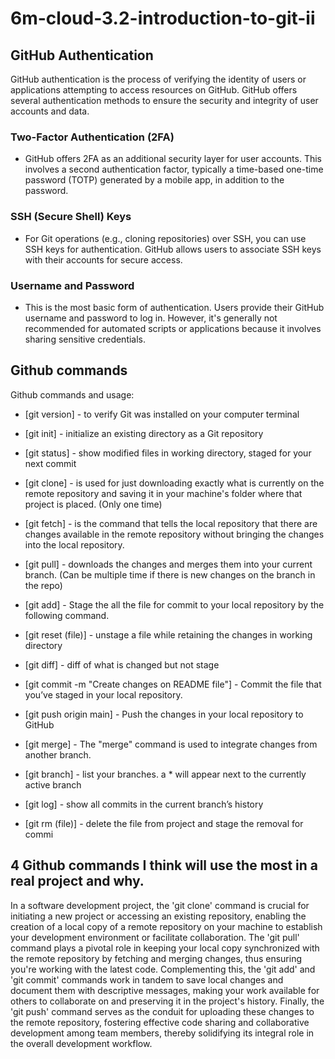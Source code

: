 # 6m-cloud-3.2-introduction-to-git-ii

## GitHub Authentication

GitHub authentication is the process of verifying the identity of users or applications attempting to access resources on GitHub. GitHub offers several authentication methods to ensure the security and integrity of user accounts and data. 

### Two-Factor Authentication (2FA)
- GitHub offers 2FA as an additional security layer for user accounts. This involves a second authentication factor, typically a time-based one-time password (TOTP) generated by a mobile app, in addition to the password.

### SSH (Secure Shell) Keys
- For Git operations (e.g., cloning repositories) over SSH, you can use SSH keys for authentication. GitHub allows users to associate SSH keys with their accounts for secure access.

### Username and Password
- This is the most basic form of authentication. Users provide their GitHub username and password to log in. However, it's generally not recommended for automated scripts or applications because it involves sharing sensitive credentials.

## Github commands

Github commands and usage:

- [git version] - to verify Git was installed on your computer terminal
- [git init] - initialize an existing directory as a Git repository
- [git status] - show modified files in working directory, staged for your next commit
- [git clone] - is used for just downloading exactly what is currently on the remote repository and saving it in your machine's folder where that project is placed. (Only one time)
- [git fetch] - is the command that tells the local repository that there are changes available in the remote repository
without bringing the changes into the local repository.

- [git pull] -  downloads the changes and merges them into your current branch. (Can be multiple time if there is new
changes on the branch in the repo)
- [git add] - Stage the all the file for commit to your local repository by the following command.
- [git reset (file)] - unstage a file while retaining the changes in working directory
- [git diff] - diff of what is changed but not stage
- [git commit -m "Create changes on README file"] - Commit the file that you’ve staged in your local repository.
- [git push origin main] - Push the changes in your local repository to GitHub
- [git merge] - The "merge" command is used to integrate changes from another branch.
- [git branch] - list your branches. a * will appear next to the currently active branch
- [git log] - show all commits in the current branch’s history
- [git rm (file)] - delete the file from project and stage the removal for commi


## 4 Github commands I think will use the most in a real project and why.

In a software development project, the 'git clone' command is crucial for initiating a new project or accessing an existing repository, enabling the creation of a local copy of a remote repository on your machine to establish your development environment or facilitate collaboration. The 'git pull' command plays a pivotal role in keeping your local copy synchronized with the remote repository by fetching and merging changes, thus ensuring you're working with the latest code. Complementing this, the 'git add' and 'git commit' commands work in tandem to save local changes and document them with descriptive messages, making your work available for others to collaborate on and preserving it in the project's history. Finally, the 'git push' command serves as the conduit for uploading these changes to the remote repository, fostering effective code sharing and collaborative development among team members, thereby solidifying its integral role in the overall development workflow.